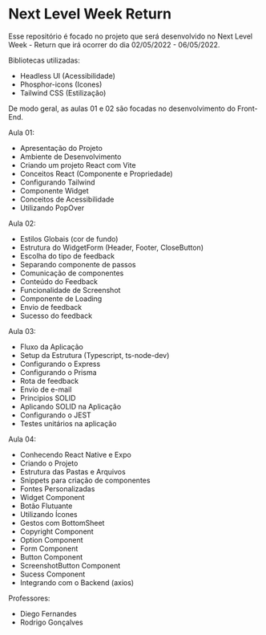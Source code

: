 # Next Level Week Return

Esse repositório é focado no projeto que será desenvolvido no Next Level Week - Return que irá ocorrer do dia 02/05/2022 - 06/05/2022. 

Bibliotecas utilizadas: 
 - Headless UI (Acessibilidade)
 - Phosphor-icons (Icones)
 - Tailwind CSS (Estilização)

De modo geral, as aulas 01 e 02 são focadas no desenvolvimento do Front-End.

Aula 01: 
 - Apresentação do Projeto 
 - Ambiente de Desenvolvimento 
 - Criando um projeto React com Vite 
 - Conceitos React (Componente e Propriedade) 
 - Configurando Tailwind 
 - Componente Widget 
 - Conceitos de Acessibilidade 
 - Utilizando PopOver 

Aula 02: 
 - Estilos Globais (cor de fundo) 
 - Estrutura do WidgetForm (Header, Footer, CloseButton) 
 - Escolha do tipo de feedback 
 - Separando componente de passos 
 - Comunicação de componentes 
 - Conteúdo do Feedback 
 - Funcionalidade de Screenshot 
 - Componente de Loading 
 - Envio de feedback 
 - Sucesso do feedback 

Aula 03: 
 - Fluxo da Aplicação 
 - Setup da Estrutura (Typescript, ts-node-dev) 
 - Configurando o Express
 - Configurando o Prisma 
 - Rota de feedback 
 - Envio de e-mail 
 - Principios SOLID 
 - Aplicando SOLID na Aplicação 
 - Configurando o JEST 
 - Testes unitários na aplicação 

Aula 04: 
 - Conhecendo React Native e Expo 
 - Criando o Projeto 
 - Estrutura das Pastas e Arquivos 
 - Snippets para criação de componentes 
 - Fontes Personalizadas 
 - Widget Component 
 - Botão Flutuante 
 - Utilizando Ícones 
 - Gestos com BottomSheet 
 - Copyright Component 
 - Option Component 
 - Form Component 
 - Button Component 
 - ScreenshotButton Component 
 - Sucess Component 
 - Integrando com o Backend (axios)

Professores: 
 - Diego Fernandes 
 - Rodrigo Gonçalves 

